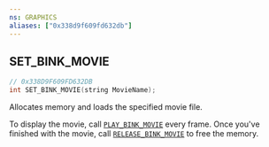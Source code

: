 ```yaml
---
ns: GRAPHICS
aliases: ["0x338d9f609fd632db"]
---
```

## SET_BINK_MOVIE

```c
// 0x338D9F609FD632DB
int SET_BINK_MOVIE(string MovieName);
```

Allocates memory and loads the specified movie file.

To display the movie, call [`PLAY_BINK_MOVIE`](#_0x70D2CC8A542A973C) every frame. Once you've finished with the movie, call [`RELEASE_BINK_MOVIE`](#_0x04D950EEFA4EED8C) to free the memory.

